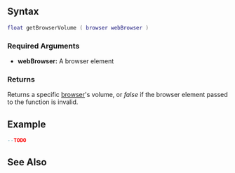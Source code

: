 Syntax
------

``` lua
float getBrowserVolume ( browser webBrowser )
```

### Required Arguments

-   **webBrowser:** A browser element

### Returns

Returns a specific [browser](/docs/element/browser.md "wikilink")'s volume, or *false* if the browser element passed to the function is invalid.

Example
-------

``` lua
--TODO
```

See Also
--------
